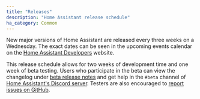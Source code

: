 ```yaml
---
title: "Releases"
description: "Home Assistant release schedule"
ha_category: Common
---
```


New major versions of Home Assistant are released every three weeks on a Wednesday. The exact dates can be seen in the upcoming events calendar on the [Home Assistant Developers](https://developers.home-assistant.io/) website. 

This release schedule allows for two weeks of development time and one week of beta testing. Users who participate in the beta can view the changelog under [beta release notes](https://rc.home-assistant.io/latest-release-notes/) and get help in the `#beta` channel of [Home Assistant's Discord server](https://discord.gg/RMC8WkX). Testers are also encouraged to [report issues on GitHub](/help/#bugs-feature-requests-and-alike).
